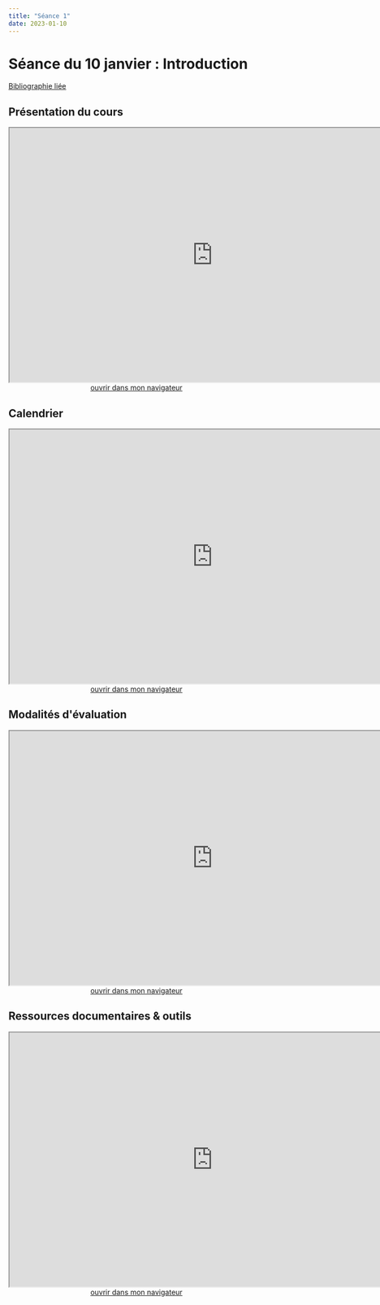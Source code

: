 ```yaml
--- 
title: "Séance 1"
date: 2023-01-10
---
```


# Séance du 10 janvier : Introduction

[Bibliographie liée](https://www.zotero.org/groups/4823133/fra3825-2023/collections/2GPSZJET)

## Présentation du cours

<iframe src="https://mmellet.github.io/FRA3825_2023/slides/Seance-1-1.html" title="description"  height="500" width="800" allowfullscreen="allowfullscreen"></iframe>

<div style="text-align:center">
<a href="https://mmellet.github.io/FRA3825_2023/slides/Seance-1-1.html" target="_blank">ouvrir dans mon navigateur</a>
</div>

## Calendrier

<iframe src="https://mmellet.github.io/FRA3825_2023/slides/Seance-1-2.html" title="description" height="500" width="800" ></iframe>

<div style="text-align:center">
<a href="https://mmellet.github.io/FRA3825_2023/slides/Seance-1-2.html" target="_blank">ouvrir dans mon navigateur</a>
</div>


## Modalités d'évaluation

<iframe src="https://mmellet.github.io/FRA3825_2023/slides/Seance-1-3.html" title="description" height="500" width="800" ></iframe>

<div style="text-align:center">
<a href="https://mmellet.github.io/FRA3825_2023/slides/Seance-1-3.html" target="_blank">ouvrir dans mon navigateur</a>
</div>


## Ressources documentaires & outils

<iframe src="https://mmellet.github.io/FRA3825_2023/slides/Seance-1-4.html" title="description" height="500" width="800" ></iframe>

<div style="text-align:center">
<a href="https://mmellet.github.io/FRA3825_2023/slides/Seance-1-4.html" target="_blank">ouvrir dans mon navigateur</a>
</div>
